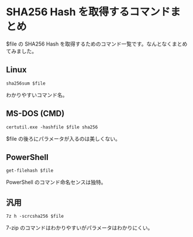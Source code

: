 # SHA256 Hash を取得するコマンドまとめ

$file の SHA256 Hash を取得するためのコマンド一覧です。なんとなくまとめてみました。

## Linux

    sha256sum $file

わかりやすいコマンド名。

## MS-DOS (CMD)

    certutil.exe -hashfile $file sha256

$file の後ろにパラメータが入るのは美しくない。

## PowerShell

    get-filehash $file

PowerShell のコマンド命名センスは独特。

## 汎用

    7z h -scrcsha256 $file

7-zip のコマンドはわかりやすいがパラメータはわかりにくい。
